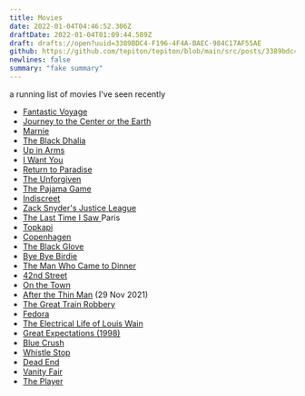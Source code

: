 ```yaml
---
title: Movies
date: 2022-01-04T04:46:52.306Z
draftDate: 2022-01-04T01:09:44.589Z
draft: drafts://open?uuid=3389BDC4-F196-4F4A-BAEC-984C17AF55AE
github: https://github.com/tepiton/tepiton/blob/main/src/posts/3389bdc4-f196-4f4a-baec-984c17af55ae.md
newlines: false
summary: "fake summary"
---
```

a running list of movies I've seen recently
<!-- excerpt -->

- [Fantastic Voyage](https://www.amazon.com/gp/video/detail/B006RZZJ8A)
- [Journey to the Center or the Earth](https://www.amazon.com/gp/video/detail/B000VMV71I)
- [Marnie](https://www.amazon.com/gp/video/detail/B000N6KC6S)
- [The Black Dhalia](https://www.amazon.com/gp/video/detail/B000M86HPC)
- [Up in Arms](https://www.amazon.com/gp/video/detail/B08CDYVN4N)
- [I Want You](https://www.amazon.com/gp/video/detail/B08CFXN9LK)
- [Return to Paradise](https://www.amazon.com/gp/video/detail/B09DJVW9FG)
- [The Unforgiven](https://www.amazon.com/gp/video/detail/B09JX41RR6)
- [The Pajama Game](https://www.amazon.com/gp/video/detail/B09JX29SDT)
- [Indiscreet](https://www.amazon.com/gp/video/detail/B015YTY8FO)
- [Zack Snyder's Justice League](https://play.hbomax.com/feature/urn:hbo:feature:GYDAnZgCFQ8IJpQEAAAAN)
- [The Last Time I Saw ](https://www.amazon.com/gp/video/detail/B09JYLN9FG)Paris
- [Topkapi](https://www.amazon.com/gp/video/detail/B086RD5JR9)
- [Copenhagen](https://www.amazon.com/gp/video/detail/B09DB23VSC)
- [The Black Glove](https://www.amazon.com/gp/video/detail/amzn1.dv.gti.99db8b6b-432a-4bc1-ae11-f016f25847ed)
- [Bye Bye Birdie](https://www.amazon.com/gp/video/detail/B001G5RFHE)
- [The Man Who Came to Dinner](https://play.hbomax.com/feature/urn:hbo:feature:GX5Ntdwb4MJ2ywgEAAACz)
- [42nd Street](https://play.hbomax.com/feature/urn:hbo:feature:GXjiQGwgNPMPDwwEAAAIR)
- [On the Town](https://play.hbomax.com/feature/urn:hbo:feature:GX3Uk5Q87raHCwwEAAAJ1)
- [After the Thin Man](https://play.hbomax.com/feature/urn:hbo:feature:GYS6n-AS81ZrDwgEAAAB0) (29 Nov 2021)
- [The Great Train Robbery](https://www.amazon.com/gp/video/detail/B07GVRP2NB)
- [Fedora](https://www.amazon.com/gp/video/detail/B09K9FP6F1)
- [The Electrical Life of Louis Wain](https://www.amazon.com/gp/video/detail/B09DRP216Z)
- [Great Expectations (1998)](https://www.amazon.com/gp/video/detail/B000SW2ESG)
- [Blue Crush](https://play.hbomax.com/feature/urn:hbo:feature:GXtxDVQYbyMPCwgEAAAhU)
- [Whistle Stop](https://www.amazon.com/gp/video/detail/B0013Z2VBM)
- [Dead End](https://www.amazon.com/gp/video/detail/B08CDZRFF3)
- [Vanity Fair](https://www.amazon.com/gp/video/detail/B0021PW7S0)
- [The Player](https://play.hbomax.com/feature/urn:hbo:feature:GXk3juAPFnJ4_wwEAAAYd)
